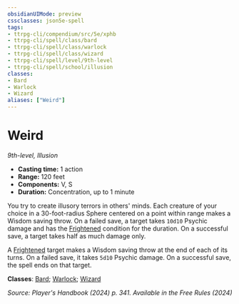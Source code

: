 ```yaml
---
obsidianUIMode: preview
cssclasses: json5e-spell
tags:
- ttrpg-cli/compendium/src/5e/xphb
- ttrpg-cli/spell/class/bard
- ttrpg-cli/spell/class/warlock
- ttrpg-cli/spell/class/wizard
- ttrpg-cli/spell/level/9th-level
- ttrpg-cli/spell/school/illusion
classes:
- Bard
- Warlock
- Wizard
aliases: ["Weird"]
---
```

# Weird
*9th-level, Illusion*  


- **Casting time:** 1 action
- **Range:** 120 feet
- **Components:** V, S
- **Duration:** Concentration, up to 1 minute

You try to create illusory terrors in others' minds. Each creature of your choice in a 30-foot-radius Sphere centered on a point within range makes a Wisdom saving throw. On a failed save, a target takes `10d10` Psychic damage and has the [Frightened](3-Mechanics/CLI/rules/conditions.md#Frightened) condition for the duration. On a successful save, a target takes half as much damage only.

A [Frightened](3-Mechanics/CLI/rules/conditions.md#Frightened) target makes a Wisdom saving throw at the end of each of its turns. On a failed save, it takes `5d10` Psychic damage. On a successful save, the spell ends on that target.

**Classes**: [Bard](list-spells-classes-bard); [Warlock](list-spells-classes-warlock); [Wizard](list-spells-classes-wizard)

*Source: Player's Handbook (2024) p. 341. Available in the Free Rules (2024)*